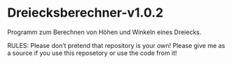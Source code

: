 # Dreiecksberechner-v1.0.2
 Programm zum Berechnen von Höhen und Winkeln eines Dreiecks.

RULES:
	Please don’t pretend that repository is your own!
	Please give me as a source if you use this reposetory or use the code from it!
